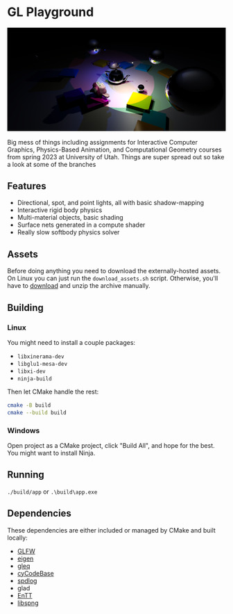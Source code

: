 # GL Playground

![](thumb.png)

Big mess of things including assignments for Interactive Computer Graphics, Physics-Based Animation, and Computational Geometry courses from spring 2023 at University of Utah. Things are super spread out so take a look at some of the branches

## Features
- Directional, spot, and point lights, all with basic shadow-mapping
- Interactive rigid body physics
- Multi-material objects, basic shading
- Surface nets generated in a compute shader
- Really slow softbody physics solver

## Assets
Before doing anything you need to download the externally-hosted assets. On Linux you can just run the `download_assets.sh` script. Otherwise, you'll have to [download](http://cs.utah.edu/~benpm/assets.zip) and unzip the archive manually.

## Building

### Linux
You might need to install a couple packages:
- `libxinerama-dev`
- `libglu1-mesa-dev`
- `libxi-dev`
- `ninja-build`

Then let CMake handle the rest:
```bash
cmake -B build
cmake --build build
```

### Windows
Open project as a CMake project, click "Build All", and hope for the best. You might want to install Ninja.

## Running
`./build/app` or `.\build\app.exe`

## Dependencies
These dependencies are either included or managed by CMake and built locally:

- [GLFW](https://github.com/glfw/glfw)
- [eigen](http://eigen.tuxfamily.org)
- [gleq](https://github.com/glfw/gleq)
- [cyCodeBase](http://www.cemyuksel.com/cyCodeBase/code.html)
- [spdlog](https://github.com/gabime/spdlog)
- glad
- [EnTT](https://github.com/skypjack/entt)
- [libspng](https://libspng.org)
